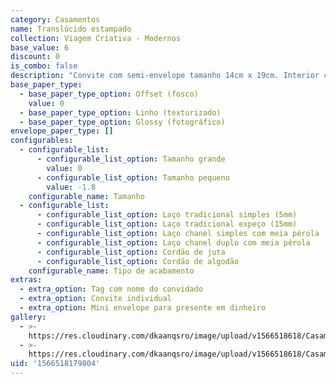 ```yaml
---
category: Casamentos
name: Translúcido estampado
collection: Viagem Criativa - Modernos
base_value: 6
discount: 0
is_combo: false
description: "Convite com semi-envelope tamanho 14cm x 19cm. Interior confeccionado em papel 180g e exterior em papel vegetal estampado 95g.\r\n\n\r\n\nVersão da foto: Interior em papel offset e envelope em papel vegetal com laço tradicional simples e tag com nome do convidado."
base_paper_type:
  - base_paper_type_option: Offset (fosco)
    value: 0
  - base_paper_type_option: Linho (texturizado)
  - base_paper_type_option: Glossy (fotográfico)
envelope_paper_type: []
configurables:
  - configurable_list:
      - configurable_list_option: Tamanho grande
        value: 0
      - configurable_list_option: Tamanho pequeno
        value: -1.8
    configurable_name: Tamanho
  - configurable_list:
      - configurable_list_option: Laço tradicional simples (5mm)
      - configurable_list_option: Laço tradicional expeço (15mm)
      - configurable_list_option: Laço chanel simples com meia pérola
      - configurable_list_option: Laço chanel duplo com meia pérola
      - configurable_list_option: Cordão de juta
      - configurable_list_option: Cordão de algodão
    configurable_name: Tipo de acabamento
extras:
  - extra_option: Tag com nome do convidado
  - extra_option: Convite individual
  - extra_option: Mini envelope para presente em dinheiro
gallery:
  - >-
    https://res.cloudinary.com/dkaanqsro/image/upload/v1566518618/Casamentos/Modelo_transl%C3%BAcido_estampado_xwahxq.jpg
  - >-
    https://res.cloudinary.com/dkaanqsro/image/upload/v1566518618/Casamentos/Modelo_transl%C3%BAcido_estampado_2_t3gd7g.jpg
uid: '1566518179804'
---
```


